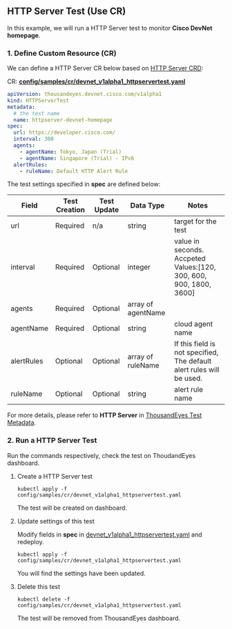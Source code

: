 ## HTTP Server Test (Use CR)

In this example, we will run a HTTP Server test to monitor **Cisco DevNet homepage**.

### 1. Define Custom Resource (CR)
We can define a HTTP Server CR below based on [HTTP Server CRD](../config/crd/bases/thousandeyes.devnet.cisco.com_httpservertests.yaml):

CR: [**config/samples/cr/devnet_v1alpha1_httpservertest.yaml**](../config/samples/cr/devnet_v1alpha1_httpservertest.yaml)
```yaml
apiVersion: thousandeyes.devnet.cisco.com/v1alpha1
kind: HTTPServerTest
metadata:
  # the test name
  name: httpserver-devnet-homepage
spec:
  url: https://developer.cisco.com/
  interval: 300
  agents:
    - agentName: Tokyo, Japan (Trial)
    - agentName: Singapore (Trial) - IPv6
  alertRules:
    - ruleName: Default HTTP Alert Rule
```
The test settings specified in **spec** are defined below:

| Field       | Test Creation| Test Update | Data Type | Notes
|--------------|----------|---------|----------|----------|
|url           | Required | n/a     |  string  | target for the test
|interval       | Required|	Optional | integer| value in seconds. Accpeted Values:[120, 300, 600, 900, 1800, 3600]
|agents        | Required | Optional|array of agentName|
|agentName       | Required   | Optional| string| cloud agent name
|alertRules    | Optional|Optional|array of ruleName| If this field is not specified, The default alert rules will be used.
|ruleName      |Optional|Optional|string|alert rule name

For more details, please refer to **HTTP Server** in [ThousandEyes Test Metadata](https://developer.thousandeyes.com/v6/tests/#/test_metadata).

### 2. Run a HTTP Server Test

Run the commands respectively, check the test on ThoudandEyes dashboard.

1. Create a HTTP Server test
    ```
    kubectl apply -f config/samples/cr/devnet_v1alpha1_httpservertest.yaml
    ```
    The test will be created on dashboard.

2. Update settings of this test

   Modify fields in **spec** in [devnet_v1alpha1_httpservertest.yaml](../config/samples/cr/devnet_v1alpha1_httpservertest.yaml#L7) and redeploy.
    ```
    kubectl apply -f config/samples/cr/devnet_v1alpha1_httpservertest.yaml
    ```
   You will find the settings have been updated.

3. Delete this test
    ```
    kubectl delete -f config/samples/cr/devnet_v1alpha1_httpservertest.yaml
    ```
   The test will be removed from ThousandEyes dashboard.






